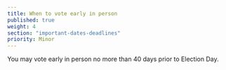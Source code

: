 ```yaml
---
title: When to vote early in person
published: true
weight: 4
section: "important-dates-deadlines"
priority: Minor
---
```

You may vote early in person no more than 40 days prior to Election Day.
